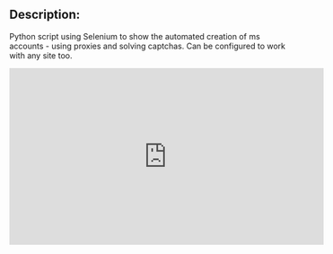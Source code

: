 ## Description:

Python script using Selenium to show the automated creation of ms accounts - using proxies and solving captchas. Can be configured to work with any site too.

<iframe width="560" height="315" src="https://www.youtube.com/embed/JIlb5Wqhl3Q?si=OqYoSse41Y-369ZN" title="YouTube video player" frameborder="0" allow="accelerometer; autoplay; clipboard-write; encrypted-media; gyroscope; picture-in-picture; web-share" referrerpolicy="strict-origin-when-cross-origin" allowfullscreen></iframe>

